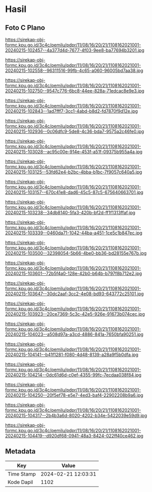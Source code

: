 # Hasil

## Foto C Plano

https://sirekap-obj-formc.kpu.go.id/3c4c/pemilu/pdpr/11/08/16/20/21/1108162021001-20240215-102457--4a377d4d-7677-4f03-9ee8-ba77694b3201.jpg

https://sirekap-obj-formc.kpu.go.id/3c4c/pemilu/pdpr/11/08/16/20/21/1108162021001-20240215-102558--96311516-99fb-4c65-a060-96005bd7aa38.jpg

https://sirekap-obj-formc.kpu.go.id/3c4c/pemilu/pdpr/11/08/16/20/21/1108162021001-20240215-102750--9547c776-6bc8-44ee-828a-71edcac8e9e3.jpg

https://sirekap-obj-formc.kpu.go.id/3c4c/pemilu/pdpr/11/08/16/20/21/1108162021001-20240215-102843--1ad7fff7-3cc1-4abd-b8d2-fd7870f9d12e.jpg

https://sirekap-obj-formc.kpu.go.id/3c4c/pemilu/pdpr/11/08/16/20/21/1108162021001-20240215-102936--0c06dfc9-5de8-4c36-bda7-9575a2c46fe0.jpg

https://sirekap-obj-formc.kpu.go.id/3c4c/pemilu/pdpr/11/08/16/20/21/1108162021001-20240215-103028--ac95c00e-914e-453f-a51f-09375b955a4a.jpg

https://sirekap-obj-formc.kpu.go.id/3c4c/pemilu/pdpr/11/08/16/20/21/1108162021001-20240215-103125--53fd62e4-b2bc-4bba-b1bc-7f9057c640a5.jpg

https://sirekap-obj-formc.kpu.go.id/3c4c/pemilu/pdpr/11/08/16/20/21/1108162021001-20240215-103157--670c41e8-dad6-45c5-87c5-675640663701.jpg

https://sirekap-obj-formc.kpu.go.id/3c4c/pemilu/pdpr/11/08/16/20/21/1108162021001-20240215-103238--34db8140-5fa3-420b-bf2d-ff1f1313ffaf.jpg

https://sirekap-obj-formc.kpu.go.id/3c4c/pemilu/pdpr/11/08/16/20/21/1108162021001-20240215-103339--0460da71-1042-44ba-a451-1ce5c1b847ec.jpg

https://sirekap-obj-formc.kpu.go.id/3c4c/pemilu/pdpr/11/08/16/20/21/1108162021001-20240215-103500--32398054-5b66-4be0-bb36-bd28155e767b.jpg

https://sirekap-obj-formc.kpu.go.id/3c4c/pemilu/pdpr/11/08/16/20/21/1108162021001-20240215-103601--72b5f4a0-128e-42b0-b64b-b797f8b712e2.jpg

https://sirekap-obj-formc.kpu.go.id/3c4c/pemilu/pdpr/11/08/16/20/21/1108162021001-20240215-103647--30dc2aaf-3cc2-4e08-bd93-643772c25101.jpg

https://sirekap-obj-formc.kpu.go.id/3c4c/pemilu/pdpr/11/08/16/20/21/1108162021001-20240215-103923--20ce7369-5c3c-42e5-926e-91673b074cec.jpg

https://sirekap-obj-formc.kpu.go.id/3c4c/pemilu/pdpr/11/08/16/20/21/1108162021001-20240215-104023--a508d97a-a3cd-4886-841a-7650bfa90251.jpg

https://sirekap-obj-formc.kpu.go.id/3c4c/pemilu/pdpr/11/08/16/20/21/1108162021001-20240215-104141--b41f1281-f080-4d48-8139-a28a9f5b0dfa.jpg

https://sirekap-obj-formc.kpu.go.id/3c4c/pemilu/pdpr/11/08/16/20/21/1108162021001-20240215-104214--0dc61d6d-c0ef-4355-99fc-7ecdaa038f84.jpg

https://sirekap-obj-formc.kpu.go.id/3c4c/pemilu/pdpr/11/08/16/20/21/1108162021001-20240215-104250--20f5ef78-e5e7-4ed3-baf4-22902208b9a6.jpg

https://sirekap-obj-formc.kpu.go.id/3c4c/pemilu/pdpr/11/08/16/20/21/1108162021001-20240215-104317--2b4b3a6d-8020-4202-b34e-5422039e59d9.jpg

https://sirekap-obj-formc.kpu.go.id/3c4c/pemilu/pdpr/11/08/16/20/21/1108162021001-20240215-104419--d920df68-0941-48a3-8424-022ff40ce462.jpg


## Metadata

| Key        | Value               |
| ---------- | ------------------- |
| Time Stamp | 2024-02-21 12:03:31 |
| Kode Dapil | 1102                |




